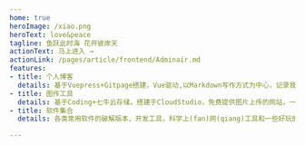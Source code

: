 ```yaml
---
home: true
heroImage: /xiao.png
heroText: love&peace
tagline: 鱼跃此时海 花开彼岸天
actionText: 马上进入 →
actionLink: /pages/article/frontend/Adminair.md
features:
- title: 个人博客
  details: 基于Vuepress+Gitpage搭建，Vue驱动,以Markdown写作方式为中心，记录我的前端历程。
- title: 图传工具
  details: 基于Coding+七牛云存储，搭建于CloudStudio，免费提供图片上传的网站，一直致力于为用户提供稳定的图片外链服务。
- title: 软件集合
  details: 各类常用软件的破解版本，开发工具，科学上(fan)网(qiang)工具和一些好玩的软件等等，持续更新。

---
```


<ClientOnly>
  <BottomData/>
</ClientOnly>